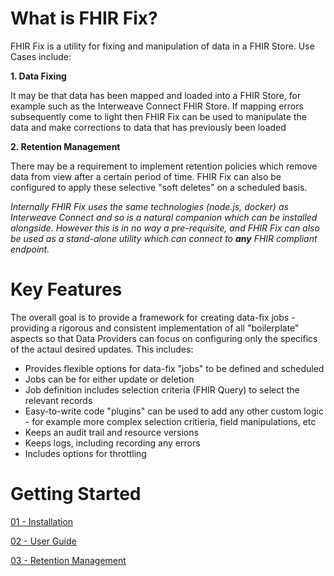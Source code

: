 # What is FHIR Fix?

FHIR Fix is a utility for fixing and manipulation of data in a FHIR Store. Use Cases include:

**1. Data Fixing**

It may be that data has been mapped and loaded into a FHIR Store, for example such as the Interweave Connect FHIR Store. If mapping errors subsequently come to light then FHIR Fix can be used to manipulate the data and make corrections to data that has previously been loaded

**2. Retention Management**

There may be a requirement to implement retention policies which remove data from view after a certain period of time. FHIR Fix can also be configured to apply these selective "soft deletes" on a scheduled basis.

*Internally FHIR Fix uses the same technologies (node.js, docker) as Interweave Connect and so is a natural companion which can be installed alongside. However this is in no way a pre-requisite, and FHIR Fix can also be used as a stand-alone utility which can connect to **any** FHIR compliant endpoint.*

# Key Features

The overall goal is to provide a framework for creating data-fix jobs - providing a rigorous and consistent implementation of all "boilerplate" aspects so that Data Providers can focus on configuring only the specifics of the actaul desired updates. This includes:

 - Provides flexible options for data-fix "jobs" to be defined and scheduled
 - Jobs can be for either update or deletion
 - Job definition includes selection criteria (FHIR Query) to select the relevant records
 - Easy-to-write code "plugins" can be used to add any other custom logic - for example more complex selection critieria, field manipulations, etc
 - Keeps an audit trail and resource versions
 - Keeps logs, including recording any errors
 - Includes options for throttling

# Getting Started

[01 - Installation](/docs/install-guide.md)

[02 - User Guide](/docs/user-guide.md)

[03 - Retention Management](/docs/retention-mgt.md)
